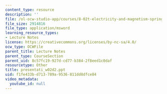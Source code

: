 ```yaml
---
content_type: resource
description: ''
file: /ol-ocw-studio-app/courses/8-02t-electricity-and-magnetism-spring-2005/f1fe433bd713789a9536811dd8dfce84_presentati_w02d2.ppt
file_size: 2914816
file_type: application/msword
learning_resource_types:
- Lecture Notes
license: https://creativecommons.org/licenses/by-nc-sa/4.0/
ocw_type: OCWFile
parent_title: Lecture Notes
parent_type: CourseSection
parent_uid: 8c57fc19-927d-cd77-b384-2f8eed1c0daf
resourcetype: Other
title: presentati_w02d2.ppt
uid: f1fe433b-d713-789a-9536-811dd8dfce84
video_metadata:
  youtube_id: null
---
```

